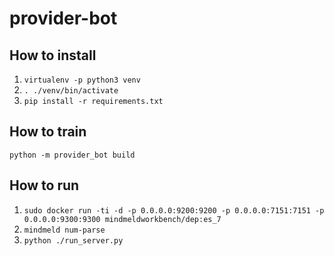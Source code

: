 # provider-bot

## How to install
1. `virtualenv -p python3 venv`
2. `. ./venv/bin/activate`
3. `pip install -r requirements.txt`

## How to train
`python -m provider_bot build `

## How to run
1. `sudo docker run -ti -d -p 0.0.0.0:9200:9200 -p 0.0.0.0:7151:7151 -p 0.0.0.0:9300:9300 mindmeldworkbench/dep:es_7 `
2. `mindmeld num-parse`
3. `python ./run_server.py`